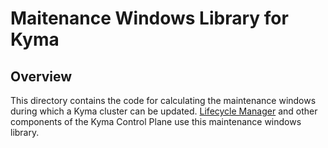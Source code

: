 # Maitenance Windows Library for Kyma

## Overview

This directory contains the code for calculating the maintenance windows during which a Kyma cluster can be updated. [Lifecycle Manager](https://github.com/kyma-project/lifecycle-manager) and other components of the Kyma Control Plane use this maintenance windows library.

